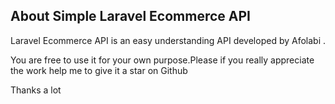 

## About Simple Laravel Ecommerce API

Laravel Ecommerce API is an easy understanding API developed by Afolabi .

You are free to use it for your own purpose.Please if you really appreciate the work help me to give it a star on Github

Thanks a lot

